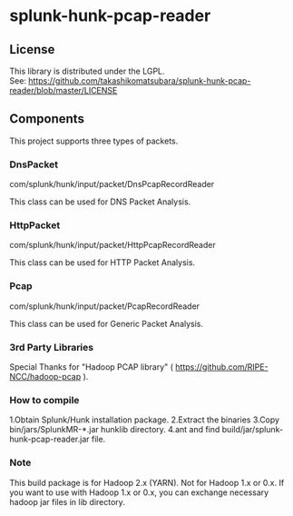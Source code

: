 splunk-hunk-pcap-reader
===================

License
-------
This library is distributed under the LGPL.  
See: https://github.com/takashikomatsubara/splunk-hunk-pcap-reader/blob/master/LICENSE

Components
----------

This project supports three types of packets.

### DnsPacket

com/splunk/hunk/input/packet/DnsPcapRecordReader

This class can be used for DNS Packet Analysis.

### HttpPacket

com/splunk/hunk/input/packet/HttpPcapRecordReader

This class can be used for HTTP Packet Analysis.

### Pcap

com/splunk/hunk/input/packet/PcapRecordReader

This class can be used for Generic Packet Analysis.

### 3rd Party Libraries

Special Thanks for "Hadoop PCAP library" ( https://github.com/RIPE-NCC/hadoop-pcap ).

### How to compile

1.Obtain Splunk/Hunk installation package.
2.Extract the binaries
3.Copy bin/jars/SplunkMR-*.jar hunklib directory.
4.ant and find build/jar/splunk-hunk-pcap-reader.jar file.

### Note

This build package is for Hadoop 2.x (YARN). Not for Hadoop 1.x or 0.x.
If you want to use with Hadoop 1.x or 0.x, you can exchange necessary hadoop jar files in lib directory.

